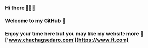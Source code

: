 ### Hi there 👨🏼‍🦯

### Welcome to my GitHub 🦫

### Enjoy your time here but you may like my website more 🤠 ['www.chachagsedaro.com'](https://www.ft.com)

<!--
**chachagsedaro/chachagsedaro** is a ✨ _special_ ✨ repository because its `README.md` (this file) appears on your GitHub profile.

Here are some ideas to get you started:

- 🔭 I’m currently working on ...
- 🌱 I’m currently learning ...
- 👯 I’m looking to collaborate on ...
- 🤔 I’m looking for help with ...
- 💬 Ask me about ...
- 📫 How to reach me: ...
- 😄 Pronouns: ...
- ⚡ Fun fact: ...
-->
